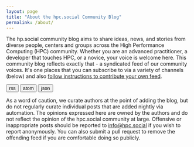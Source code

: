 ```yaml
---
layout: page
title: "About the hpc.social Community Blog"
permalink: /about/
---
```


The hp.social community blog aims to share ideas, news, and stories from diverse people, centers and groups across the High Performance Computing (HPC) community.
Whether you are an advanced practitioner, a developer that touches HPC, or a novice, your voice is welcome here. This community blog reflects exactly that - a syndicated feed of our community voices. It's one places that you can subscribe to via a variety of channels (below) and also [follow instructions to contribute your own feed](https://github.com/hpc-social/blog).

<a href="{{ site.baseurl }}/feed.xml" target="_blank"><button class="btn">rss</button></a>
<a href="{{ site.baseurl }}/atom.xml" target="_blank"><button class="btn">atom</button></a>
<a href="{{ site.baseurl }}/feed.json" target="_blank"><button class="btn">json</button></a>

As a word of caution, we curate authors at the point of adding the blog, but do not regularly curate individual posts that are added nightly via automation. The opinions expressed here are owned by the authors and do not reflect the opinion of the hpc.social community at large. Offensive or inappropriate posts should be reported to [info@hpc.social](mailto:info@hpc.social) if you wish to report anonymously. You can also submit a pull request to remove the offending feed if you are comfortable doing so publicly.

